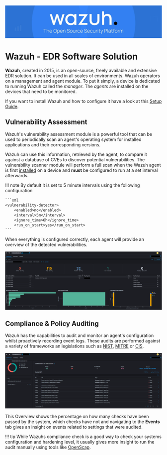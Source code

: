 ![Wazu Banner](images/wazuh_banner.jpg)

# Wazuh - EDR Software Solution

**Wazuh**, created in 2015, is an open-source, freely available and extensive EDR solution. It can be used in all scales of environments. Wazuh operators on a management and agent module. To put it simply, a device is dedicated to running Wazuh called the *manager*. The *agents* are installed on the devices that need to be monitored. 

If you want to install Wazuh and how to configure it have a look at this [Setup Guide](wazuh_setup.md).


## Vulnerability Assessment

Wazuh's vulnerability assessment module is a powerful tool that can be used to periodically scan an agent's operating system for installed applications and their corresponding versions.

Wazuh can use this information, retrieved by the agent, to compare it against a database of CVEs to discover potential vulnerabilities. The vulnerability scanner module will perform a full scan when the Wazuh agent is first [installed](wazuh_setup.md#wazuh-agents) on a device and **must** be configured to run at a set interval afterwards. 

!!! note
    By default it is set to 5 minute intervals using the following configuration

    ```xml
    <vulnerability-detector>
        <enabled>no</enabled>
        <interval>5m</interval>
        <ignore_time>6h</ignore_time>
        <run_on_start>yes</run_on_start>
    ```

When everything is configured correctly, each agent will provide an overview of the detected vulnerabilities.

![Agent Vulnerability Dashboard](images/wazuh_agents-vulnerabilities.png)


## Compliance & Policy Auditing

Wazuh has the capabilities to audit and monitor an agent's configuration whilst proactively recording event logs. These audits are performed against a variety of frameworks an legislations such as [NIST](https://www.nist.gov/cyberframework), [MITRE](https://evals.mitre.org/) or [CIS](https://www.cisecurity.org/cis-benchmarks).

![Compliance Audit Based on CIS](images/wazuh_agents-compliance.png)

This Overview shows the percentage on how many checks have been passed by the system, which checks have not and navigating to the **Events** tab gives an insight on events related to settings that were audited.

!!! tip
    While Wazuhs compliance check is a good way to check your systems configuration and hardening level, it usually gives more insight to run the audit manually using tools like [OpenScap](../../servers/linux/hardening/openscap.md).